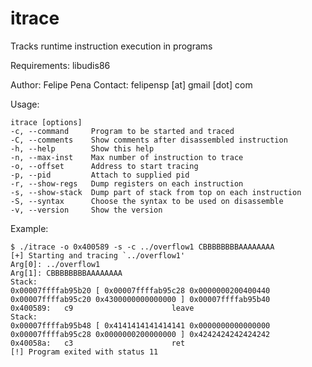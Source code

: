 itrace
======

Tracks runtime instruction execution in programs

Requirements: libudis86

Author: Felipe Pena
Contact: felipensp [at] gmail [dot] com


Usage:
```
itrace [options]
-c, --command     Program to be started and traced
-C, --comments    Show comments after disassembled instruction
-h, --help        Show this help
-n, --max-inst    Max number of instruction to trace
-o, --offset      Address to start tracing
-p, --pid         Attach to supplied pid
-r, --show-regs   Dump registers on each instruction
-s, --show-stack  Dump part of stack from top on each instruction
-S, --syntax      Choose the syntax to be used on disassemble
-v, --version     Show the version

```

Example:

```
$ ./itrace -o 0x400589 -s -c ../overflow1 CBBBBBBBBAAAAAAAA
[+] Starting and tracing `../overflow1'
Arg[0]: ../overflow1
Arg[1]: CBBBBBBBBAAAAAAAA
Stack:
0x00007ffffab95b20 [ 0x00007ffffab95c28 0x0000000200400440 0x00007ffffab95c20 0x4300000000000000 ] 0x00007ffffab95b40
0x400589:	c9                  	leave
Stack:
0x00007ffffab95b48 [ 0x4141414141414141 0x0000000000000000 0x00007ffffab95c28 0x0000000200000000 ] 0x4242424242424242
0x40058a:	c3                  	ret
[!] Program exited with status 11

```
